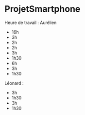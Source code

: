 # ProjetSmartphone

Heure de travail :
Aurélien
 - 16h
 - 3h
 - 2h
 - 2h
 - 3h
 - 1h30
 - 6h
 - 3h
 - 1h30
 
 Léonard :
 - 3h
 - 1h30
 - 3h
 - 1h30
